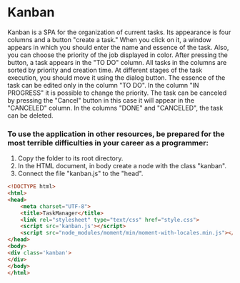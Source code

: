 # Kanban

Kanban is a SPA for the organization of current tasks. 
Its appearance is four columns and a button "create a task."
When you click on it, a window appears in which you should enter the name and essence of the task.
Also, you can choose the priority of the job displayed in color.
After pressing the button, a task appears in the "TO DO" column.
All tasks in the columns are sorted by priority and creation time.
At different stages of the task execution, you should move it using the dialog button.
The essence of the task can be edited only in the column "TO DO". In the column "IN PROGRESS" it is possible to change the priority.
The task can be canceled by pressing the "Cancel" button in this case it will appear in the "CANCELED" column.
In the columns "DONE" and "CANCELED", the task can be deleted.

### To use the application in other resources, be prepared for the most terrible difficulties in your career as a programmer: 

1. Copy the folder to its root directory. 
2. In the HTML document, in body create a node with the class "kanban".
3. Connect the file "kanban.js" to the "head".

```html 
<!DOCTYPE html>
<html>
<head>
	<meta charset="UTF-8">
	<title>TaskManager</title>
	<link rel="stylesheet" type="text/css" href="style.css">
	<script src='kanban.js'></script>
	<script src="node_modules/moment/min/moment-with-locales.min.js"></script>
</head>
<body>
<div class='kanban'>
</div>
</body>
</html>
```
